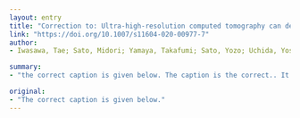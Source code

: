 ```yaml
---
layout: entry
title: "Correction to: Ultra-high-resolution computed tomography can demonstrate alveolar collapse in??novel coronavirus (COVID-19) pneumonia"
link: "https://doi.org/10.1007/s11604-020-00977-7"
author:
- Iwasawa, Tae; Sato, Midori; Yamaya, Takafumi; Sato, Yozo; Uchida, Yoshinori; Kitamura, Hideya; Hagiwara, Eri; Komatsu, Shigeru; Utsunomiya, Daisuke; Ogura, Takashi

summary:
- "the correct caption is given below. The caption is the correct.. It is the caption below. The correct caption was given below.. The right caption is shown below. It was the correct image. the caption is below - the caption. Click the image below to read the full caption.. Click here for the exact captions. click the link link link to the link below to click the image link. Use the image as a simple and simple caption if it is not a st."

original:
- "The correct caption is given below."
---
```


